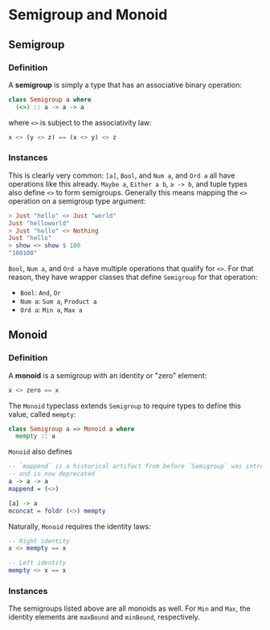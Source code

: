 # Semigroup and Monoid

## Semigroup

### Definition

A **semigroup** is simply a type that has an associative binary operation:

```hs
class Semigroup a where
  (<>) :: a -> a -> a
```

where `<>` is subject to the associativity law:

```hs
x <> (y <> z) == (x <> y) <> z
```

### Instances

This is clearly very common: `[a]`, `Bool`, and `Num a`, and `Ord a` all have operations like this already. `Maybe a`, `Either a b`, `a -> b`, and tuple types also define `<>` to form semigroups. Generally this means mapping the `<>` operation on a semigroup type argument:

```hs
> Just "hello" <> Just "world"
Just "helloworld"
> Just "hello" <> Nothing
Just "hello"
> show <> show $ 100
"100100"
```

`Bool`, `Num a`, and `Ord a` have multiple operations that qualify for `<>`. For that reason, they have wrapper classes that define `Semigroup` for that operation:
* `Bool`: `And`, `Or`
* `Num a`: `Sum a`, `Product a`
* `Ord a`: `Min a`, `Max a`

## Monoid

### Definition

A **monoid** is a semigroup with an identity or "zero" element:

```hs
x <> zero == x
```

The `Monoid` typeclass extends `Semigroup` to require types to define this value, called `mempty`:

```hs
class Semigroup a => Monoid a where
  mempty :: a
```

`Monoid` also defines

```hs
-- `mappend` is a historical artifact from before `Semigroup` was introduced
-- and is now deprecated
a -> a -> a
mappend = (<>)

[a] -> a
mconcat = foldr (<>) mempty
```

Naturally, `Monoid` requires the identity laws:

```hs
-- Right identity
x <> mempty == x

-- Left identity
mempty <> x == x
```

### Instances

The semigroups listed above are all monoids as well. For `Min` and `Max`, the identity elements are `maxBound` and `minBound`, respectively.
